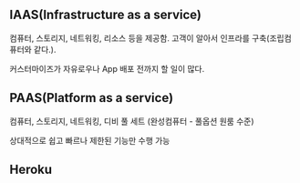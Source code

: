 ## IAAS(Infrastructure as a service)

컴퓨터, 스토리지, 네트워킹, 리소스 등을 제공함. 고객이 알아서 인프라를 구축(조립컴퓨터와 같다.).

커스터마이즈가 자유로우나 App 배포 전까지 할 일이 많다.

## PAAS(Platform as a service)

컴퓨터, 스토리지, 네트워킹, 디비 풀 세트 (완성컴퓨터 - 풀옵션 원룸 수준)

상대적으로 쉽고 빠르나 제한된 기능만 수행 가능



## Heroku



